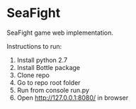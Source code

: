 # SeaFight
SeaFight game web implementation.

Instructions to run:
1. Install python 2.7
2. Install Bottle package
3. Clone repo
4. Go to repo root folder
5. Run from console run.py
6. Open http://127.0.0.1:8080/ in browser